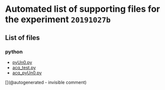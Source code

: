 # Automated list of supporting files for the __experiment `20191027b`__

## List of files

### python

* [pyUn0.py](/matty/20191027b/pyUn0.py)
* [acq_test.py](/matty/20191027b/acq_test.py)
* [acq_pyUn0.py](/matty/20191027b/acq_pyUn0.py)


[](@autogenerated - invisible comment)